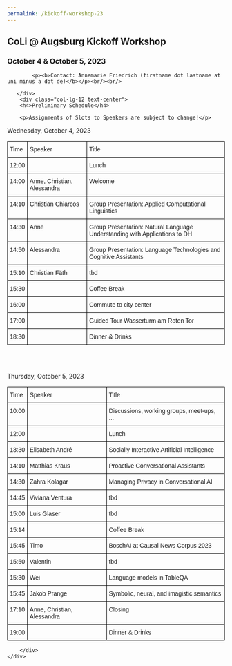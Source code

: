```yaml
---
permalink: /kickoff-workshop-23
---
```


<div class="container">
    <div class="row">
        <div class="col-lg-12 text-center">
            <h2>CoLi @ Augsburg Kickoff Workshop</h2>
            <h3>October 4 & October 5, 2023</h3>

            <p><b>Contact: Annemarie Friedrich (firstname dot lastname at uni minus a dot de)</b></p><br/><br/>

       </div>
        <div class="col-lg-12 text-center">
        <h4>Preliminary Schedule</h4>

        <p>Assignments of Slots to Speakers are subject to change!</p>

<p>Wednesday, October 4, 2023</p>
<style type="text/css">
.tg  {border-collapse:collapse;border-spacing:0;}
.tg td{border-color:black;border-style:solid;border-width:1px;font-family:Arial, sans-serif;font-size:14px;
  overflow:hidden;padding:10px 5px;word-break:normal;}
.tg th{border-color:black;border-style:solid;border-width:1px;font-family:Arial, sans-serif;font-size:14px;
  font-weight:normal;overflow:hidden;padding:10px 5px;word-break:normal;}
.tg .tg-0lax{text-align:left;vertical-align:top}
.center {
  margin-left: auto;
  margin-right: auto;
}
</style>
<table class="tg center">
<thead>
  <tr>
    <th class="tg-0lax">Time</th>
    <th class="tg-0lax">Speaker</th>
    <th class="tg-0lax">Title</th>
  </tr>
</thead>
<tbody>
  <tr>
    <td class="tg-0lax">12:00</td>
    <td class="tg-0lax"></td>
    <td class="tg-0lax">Lunch</td>
  </tr>
  <tr>
    <td class="tg-0lax">14:00</td>
    <td class="tg-0lax">Anne, Christian, Alessandra</td>
    <td class="tg-0lax">Welcome</td>
  </tr>
  <tr>
    <td class="tg-0lax">14:10</td>
    <td class="tg-0lax">Christian Chiarcos</td>
    <td class="tg-0lax">Group Presentation: Applied Computational Linguistics</td>
  </tr>
  <tr>
    <td class="tg-0lax">14:30</td>
    <td class="tg-0lax">Anne</td>
    <td class="tg-0lax">Group Presentation: Natural Language Understanding with Applications to DH</td>
  </tr>
  <tr>
    <td class="tg-0lax">14:50</td>
    <td class="tg-0lax">Alessandra</td>
    <td class="tg-0lax">Group Presentation: Language Technologies and Cognitive Assistants</td>
  </tr>
  <tr>
    <td class="tg-0lax">15:10</td>
    <td class="tg-0lax">Christian Fäth</td>
    <td class="tg-0lax">tbd</td>
  </tr>
  <tr>
    <td class="tg-0lax">15:30</td>
    <td class="tg-0lax"></td>
    <td class="tg-0lax">Coffee Break</td>
  </tr>
    <tr>
    <td class="tg-0lax">16:00</td>
    <td class="tg-0lax"></td>
    <td class="tg-0lax">Commute to city center</td>
  </tr>
  <tr>
    <td class="tg-0lax">17:00</td>
    <td class="tg-0lax"></td>
    <td class="tg-0lax">Guided Tour Wasserturm am Roten Tor</td>
  </tr>
  <tr>
    <td class="tg-0lax">18:30</td>
    <td class="tg-0lax"></td>
    <td class="tg-0lax">Dinner &amp; Drinks</td>
  </tr>
</tbody>
</table>
<br/><br/>
        


<p>Thursday, October 5, 2023</p>
<table class="tg center">
<thead>
  <tr>
    <th class="tg-0lax">Time</th>
    <th class="tg-0lax">Speaker</th>
    <th class="tg-0lax">Title</th>
  </tr>
</thead>
<tbody>
<tr>
    <td class="tg-0lax">10:00</td>
    <td class="tg-0lax"></td>
    <td class="tg-0lax">Discussions, working groups, meet-ups, ...</td>
    </tr>
  <tr>
    <td class="tg-0lax">12:00</td>
    <td class="tg-0lax"></td>
    <td class="tg-0lax">Lunch</td>
  </tr>
  <tr>
    <td class="tg-0lax">13:30</td>
    <td class="tg-0lax">Elisabeth André</td>
    <td class="tg-0lax">Socially Interactive Artificial Intelligence</td>
  </tr>
  <tr>
    <td class="tg-0lax">14:10</td>
    <td class="tg-0lax">Matthias Kraus</td>
    <td class="tg-0lax">Proactive Conversational Assistants</td>
  </tr>
  <tr>
    <td class="tg-0lax">14:30</td>
    <td class="tg-0lax">Zahra Kolagar</td>
    <td class="tg-0lax">Managing Privacy in Conversational AI</td>
  </tr>
  <tr>
    <td class="tg-0lax">14:45</td>
    <td class="tg-0lax">Viviana Ventura</td>
    <td class="tg-0lax">tbd</td>
  </tr>
    <tr>
    <td class="tg-0lax">15:00</td>
    <td class="tg-0lax">Luis Glaser</td>
    <td class="tg-0lax">tbd</td>
  </tr>
  
  <tr>
    <td class="tg-0lax">15:14</td>
    <td class="tg-0lax"></td>
    <td class="tg-0lax">Coffee Break</td>
  </tr>
 <tr>
    <td class="tg-0lax">15:45</td>
    <td class="tg-0lax">Timo</td>
    <td class="tg-0lax">BoschAI at Causal News Corpus 2023</td>
</tr>
<tr>
    <td class="tg-0lax">15:50</td>
    <td class="tg-0lax">Valentin</td>
    <td class="tg-0lax">tbd</td>
</tr>
<tr>
    <td class="tg-0lax">15:30</td>
    <td class="tg-0lax">Wei</td>
    <td class="tg-0lax">Language models in TableQA</td>
  </tr>
    <tr>
    <td class="tg-0lax">15:45</td>
    <td class="tg-0lax">Jakob Prange</td>
    <td class="tg-0lax">Symbolic, neural, and imagistic semantics</td>
  </tr>
<tr>
    <td class="tg-0lax">17:10</td>
    <td class="tg-0lax">Anne, Christian, Alessandra</td>
    <td class="tg-0lax">Closing</td>
  </tr>
  <tr>
    <td class="tg-0lax">19:00</td>
    <td class="tg-0lax"></td>
    <td class="tg-0lax">Dinner &amp; Drinks</td>
  </tr>
</tbody>
</table>

        </div>
    </div>
</div>

